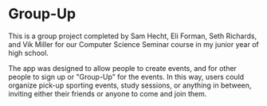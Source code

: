 # Group-Up

This is a group project completed by Sam Hecht, Eli Forman, Seth Richards, and Vik Miller for our 
Computer Science Seminar course in my junior year of high school.

The app was designed to allow people to create events, and for other people to sign up or 
"Group-Up" for the events. In this way, users could organize pick-up sporting events,
study sessions, or anything in between, inviting either their friends or anyone to come and join
them.
